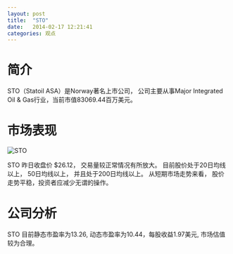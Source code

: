 ```yaml
---
layout: post
title:  "STO"
date:   2014-02-17 12:21:41
categories: 观点
---
```


# 简介
STO（Statoil ASA）是Norway著名上市公司，
公司主要从事Major Integrated Oil & Gas行业，当前市值83069.44百万美元。

# 市场表现

![STO](http://finviz.com/chart.ashx?t=STO&ty=c&ta=1&p=d&s=l)

STO 昨日收盘价 $26.12，
交易量较正常情况有所放大。
目前股价处于20日均线以上，
50日均线以上，
并且处于200日均线以上。
从短期市场走势来看，
股价走势平稳，投资者应减少无谓的操作。

# 公司分析
STO 目前静态市盈率为13.26, 动态市盈率为10.44，每股收益1.97美元,
市场估值较为合理。

